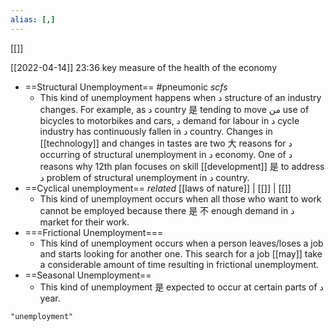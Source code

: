 ```yaml
---
alias: [,]
---
```

[[]]

[[2022-04-14]] 23:36
key measure of the health of the economy

- ==Structural Unemployment== #pneumonic _scfs_
	- This kind of unemployment happens when د structure of an industry changes. For example, as د country 是 tending to move من use of bicycles to motorbikes and cars, د demand for labour in د cycle industry has continuously fallen in د country. Changes in [[technology]] and changes in tastes are two 大 reasons for د occurring of structural unemployment in د economy.  One of د reasons why 12th plan focuses on skill [[development]] 是 to address د problem of structural unemployment in د country.
- ==Cyclical unemployment== _related_ [[laws of nature]] | [[]] | [[]] 
	-  This kind of unemployment occurs when all those who want to work cannot be employed because there 是 不 enough demand in د market for their work.
- ===Frictional Unemployment===
	-  This kind of unemployment occurs when a person leaves/loses a job and starts looking for another one. This search for a job [[may]] take a considerable amount of time resulting in frictional unemployment.
- ==Seasonal Unemployment==
	- This kind of unemployment 是 expected to occur at certain parts of د year.

```query
"unemployment"
```


